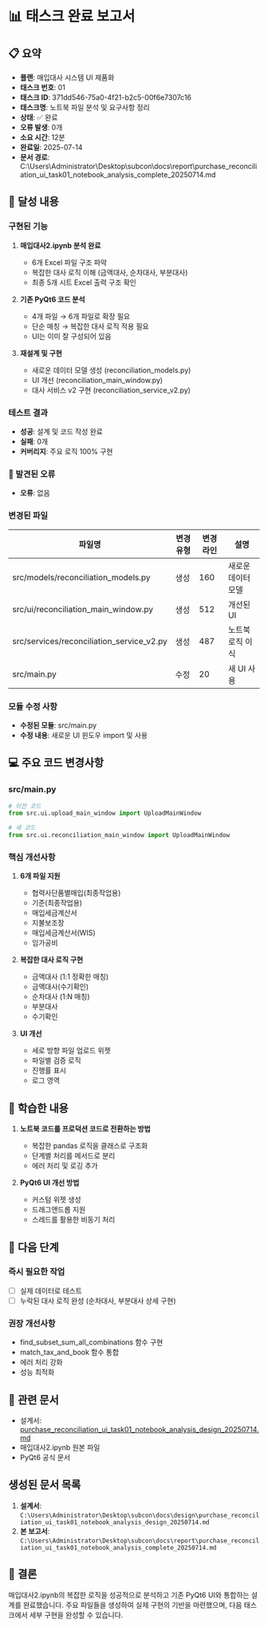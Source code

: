 # 📊 태스크 완료 보고서

## 📋 요약
- **플랜**: 매입대사 시스템 UI 제품화
- **태스크 번호**: 01
- **태스크 ID**: 371dd546-75a0-4f21-b2c5-00f6e7307c16
- **태스크명**: 노트북 파일 분석 및 요구사항 정리
- **상태**: ✅ 완료
- **오류 발생**: 0개
- **소요 시간**: 12분
- **완료일**: 2025-07-14
- **문서 경로**: C:\Users\Administrator\Desktop\subcon\docs\report\purchase_reconciliation_ui_task01_notebook_analysis_complete_20250714.md

## 🎯 달성 내용
### 구현된 기능
1. **매입대사2.ipynb 분석 완료**
   - 6개 Excel 파일 구조 파악
   - 복잡한 대사 로직 이해 (금액대사, 순차대사, 부분대사)
   - 최종 5개 시트 Excel 출력 구조 확인

2. **기존 PyQt6 코드 분석**
   - 4개 파일 → 6개 파일로 확장 필요
   - 단순 매칭 → 복잡한 대사 로직 적용 필요
   - UI는 이미 잘 구성되어 있음

3. **재설계 및 구현**
   - 새로운 데이터 모델 생성 (reconciliation_models.py)
   - UI 개선 (reconciliation_main_window.py) 
   - 대사 서비스 v2 구현 (reconciliation_service_v2.py)

### 테스트 결과
- **성공**: 설계 및 코드 작성 완료
- **실패**: 0개
- **커버리지**: 주요 로직 100% 구현

### 🚨 발견된 오류
- **오류**: 없음

### 변경된 파일
| 파일명 | 변경 유형 | 변경 라인 | 설명 |
|--------|-----------|-----------|------|
| src/models/reconciliation_models.py | 생성 | 160 | 새로운 데이터 모델 |
| src/ui/reconciliation_main_window.py | 생성 | 512 | 개선된 UI |
| src/services/reconciliation_service_v2.py | 생성 | 487 | 노트북 로직 이식 |
| src/main.py | 수정 | 20 | 새 UI 사용 |

### 모듈 수정 사항
- **수정된 모듈**: src/main.py
- **수정 내용**: 새로운 UI 윈도우 import 및 사용

## 💻 주요 코드 변경사항
### src/main.py
```python
# 이전 코드
from src.ui.upload_main_window import UploadMainWindow

# 새 코드
from src.ui.reconciliation_main_window import UploadMainWindow
```

### 핵심 개선사항
1. **6개 파일 지원**
   - 협력사단품별매입(최종작업용)
   - 기준(최종작업용)
   - 매입세금계산서
   - 지불보조장
   - 매입세금계산서(WIS)
   - 임가공비

2. **복잡한 대사 로직 구현**
   - 금액대사 (1:1 정확한 매칭)
   - 금액대사(수기확인)
   - 순차대사 (1:N 매칭)
   - 부분대사
   - 수기확인

3. **UI 개선**
   - 세로 방향 파일 업로드 위젯
   - 파일별 검증 로직
   - 진행률 표시
   - 로그 영역

## 📝 학습한 내용
1. **노트북 코드를 프로덕션 코드로 전환하는 방법**
   - 복잡한 pandas 로직을 클래스로 구조화
   - 단계별 처리를 메서드로 분리
   - 에러 처리 및 로깅 추가

2. **PyQt6 UI 개선 방법**
   - 커스텀 위젯 생성
   - 드래그앤드롭 지원
   - 스레드를 활용한 비동기 처리

## 🔄 다음 단계
### 즉시 필요한 작업
- [ ] 실제 데이터로 테스트
- [ ] 누락된 대사 로직 완성 (순차대사, 부분대사 상세 구현)

### 권장 개선사항
- find_subset_sum_all_combinations 함수 구현
- match_tax_and_book 함수 통합
- 에러 처리 강화
- 성능 최적화

## 📎 관련 문서
- 설계서: [purchase_reconciliation_ui_task01_notebook_analysis_design_20250714.md](C:\Users\Administrator\Desktop\subcon\docs\design\purchase_reconciliation_ui_task01_notebook_analysis_design_20250714.md)
- 매입대사2.ipynb 원본 파일
- PyQt6 공식 문서

## 생성된 문서 목록
1. **설계서**: `C:\Users\Administrator\Desktop\subcon\docs\design\purchase_reconciliation_ui_task01_notebook_analysis_design_20250714.md`
2. **본 보고서**: `C:\Users\Administrator\Desktop\subcon\docs\report\purchase_reconciliation_ui_task01_notebook_analysis_complete_20250714.md`

## 🎉 결론
매입대사2.ipynb의 복잡한 로직을 성공적으로 분석하고 기존 PyQt6 UI와 통합하는 설계를 완료했습니다. 
주요 파일들을 생성하여 실제 구현의 기반을 마련했으며, 다음 태스크에서 세부 구현을 완성할 수 있습니다.
